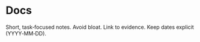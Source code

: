 # Docs

Short, task‑focused notes. Avoid bloat. Link to evidence. Keep dates explicit (YYYY‑MM‑DD).
